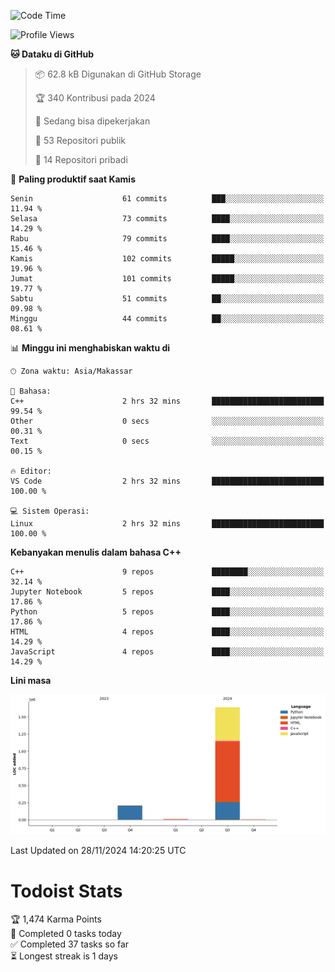<!--START_SECTION:waka-->
![Code Time](http://img.shields.io/badge/Code%20Time-99%20hrs%2024%20mins-blue)

![Profile Views](http://img.shields.io/badge/Profil%20dilihat-0-blue)

**🐱 Dataku di GitHub** 

> 📦 62.8 kB Digunakan di GitHub Storage 
 > 
> 🏆 340 Kontribusi pada 2024
 > 
> 💼 Sedang bisa dipekerjakan
 > 
> 📜 53 Repositori publik 
 > 
> 🔑 14 Repositori pribadi 
 > 
📅 **Paling produktif saat Kamis** 

```text
Senin                    61 commits          ███░░░░░░░░░░░░░░░░░░░░░░   11.94 % 
Selasa                   73 commits          ████░░░░░░░░░░░░░░░░░░░░░   14.29 % 
Rabu                     79 commits          ████░░░░░░░░░░░░░░░░░░░░░   15.46 % 
Kamis                    102 commits         █████░░░░░░░░░░░░░░░░░░░░   19.96 % 
Jumat                    101 commits         █████░░░░░░░░░░░░░░░░░░░░   19.77 % 
Sabtu                    51 commits          ██░░░░░░░░░░░░░░░░░░░░░░░   09.98 % 
Minggu                   44 commits          ██░░░░░░░░░░░░░░░░░░░░░░░   08.61 % 
```


📊 **Minggu ini menghabiskan waktu di** 

```text
🕑︎ Zona waktu: Asia/Makassar

💬 Bahasa: 
C++                      2 hrs 32 mins       █████████████████████████   99.54 % 
Other                    0 secs              ░░░░░░░░░░░░░░░░░░░░░░░░░   00.31 % 
Text                     0 secs              ░░░░░░░░░░░░░░░░░░░░░░░░░   00.15 % 

🔥 Editor: 
VS Code                  2 hrs 32 mins       █████████████████████████   100.00 % 

💻 Sistem Operasi: 
Linux                    2 hrs 32 mins       █████████████████████████   100.00 % 
```

**Kebanyakan menulis dalam bahasa C++** 

```text
C++                      9 repos             ████████░░░░░░░░░░░░░░░░░   32.14 % 
Jupyter Notebook         5 repos             ████░░░░░░░░░░░░░░░░░░░░░   17.86 % 
Python                   5 repos             ████░░░░░░░░░░░░░░░░░░░░░   17.86 % 
HTML                     4 repos             ████░░░░░░░░░░░░░░░░░░░░░   14.29 % 
JavaScript               4 repos             ████░░░░░░░░░░░░░░░░░░░░░   14.29 % 
```



**Lini masa**

![Lines of Code chart](https://raw.githubusercontent.com/yusuf601/yusuf601/main/assets/bar_graph.png)


 Last Updated on 28/11/2024 14:20:25 UTC
<!--END_SECTION:waka-->
# Todoist Stats

<!-- TODO-IST:START -->
🏆  1,474 Karma Points           
🌸  Completed 0 tasks today           
✅  Completed 37 tasks so far           
⏳  Longest streak is 1 days
<!-- TODO-IST:END -->
